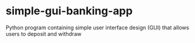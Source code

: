 # simple-gui-banking-app
Python program containing simple user interface design (GUI) that allows users to deposit and withdraw
